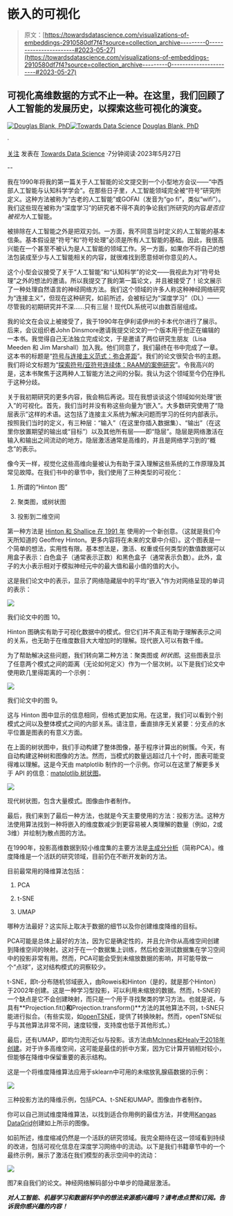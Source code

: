# 嵌入的可视化

> 原文：[https://towardsdatascience.com/visualizations-of-embeddings-2910580df7f4?source=collection_archive---------0-----------------------#2023-05-27](https://towardsdatascience.com/visualizations-of-embeddings-2910580df7f4?source=collection_archive---------0-----------------------#2023-05-27)

## 可视化高维数据的方式不止一种。在这里，我们回顾了人工智能的发展历史，以探索这些可视化的演变。

[](https://medium.com/@doug.blank?source=post_page-----2910580df7f4--------------------------------)[![Douglas Blank, PhD](../Images/b2fa86b9fe63a8bcb4f218ef5a6791e9.png)](https://medium.com/@doug.blank?source=post_page-----2910580df7f4--------------------------------)[](https://towardsdatascience.com/?source=post_page-----2910580df7f4--------------------------------)[![Towards Data Science](../Images/a6ff2676ffcc0c7aad8aaf1d79379785.png)](https://towardsdatascience.com/?source=post_page-----2910580df7f4--------------------------------) [Douglas Blank, PhD](https://medium.com/@doug.blank?source=post_page-----2910580df7f4--------------------------------)

·

[关注](https://medium.com/m/signin?actionUrl=https%3A%2F%2Fmedium.com%2F_%2Fsubscribe%2Fuser%2F66e2bac7e7d8&operation=register&redirect=https%3A%2F%2Ftowardsdatascience.com%2Fvisualizations-of-embeddings-2910580df7f4&user=Douglas+Blank%2C+PhD&userId=66e2bac7e7d8&source=post_page-66e2bac7e7d8----2910580df7f4---------------------post_header-----------) 发表在 [Towards Data Science](https://towardsdatascience.com/?source=post_page-----2910580df7f4--------------------------------) ·7分钟阅读·2023年5月27日[](https://medium.com/m/signin?actionUrl=https%3A%2F%2Fmedium.com%2F_%2Fvote%2Ftowards-data-science%2F2910580df7f4&operation=register&redirect=https%3A%2F%2Ftowardsdatascience.com%2Fvisualizations-of-embeddings-2910580df7f4&user=Douglas+Blank%2C+PhD&userId=66e2bac7e7d8&source=-----2910580df7f4---------------------clap_footer-----------)

--

[](https://medium.com/m/signin?actionUrl=https%3A%2F%2Fmedium.com%2F_%2Fbookmark%2Fp%2F2910580df7f4&operation=register&redirect=https%3A%2F%2Ftowardsdatascience.com%2Fvisualizations-of-embeddings-2910580df7f4&source=-----2910580df7f4---------------------bookmark_footer-----------)

我在1990年将我的第一篇关于人工智能的论文提交到一个小型地方会议——“中西部人工智能与认知科学学会”。在那些日子里，人工智能领域完全被“符号”研究所定义。这种方法被称为“古老的人工智能”或GOFAI（发音为“go fi”，类似“wifi”）。我们这些现在被称为“深度学习”的研究者不得不真的争论我们所研究的内容*是否应被视为*人工智能。

被排除在人工智能之外是把双刃剑。一方面，我不同意当时定义的人工智能的基本信条。基本假设是“符号”和“符号处理”必须是所有人工智能的基础。因此，我很高兴能在一个甚至不被认为是人工智能的领域工作。另一方面，如果你不将自己的想法包装成至少与人工智能相关的内容，就很难找到愿意倾听你意见的人。

这个小型会议接受了关于“人工智能”和“认知科学”的论文——我视此为对“符号处理”之外的想法的邀请。所以我提交了我的第一篇论文，并且被接受了！论文展示了一种处理自然语言的神经网络方法。我们这个领域的许多人称这种神经网络研究为“连接主义”，但现在这种研究，如前所述，会被标记为“深度学习”（DL）——尽管我的初期研究并不深……只有三层！现代DL系统可以由数百层组成。

我的论文在会议上被接受了，我于1990年在伊利诺伊州的卡本代尔进行了展示。后来，会议组织者John Dinsmore邀请我提交论文的一个版本用于他正在编辑的一本书。我觉得自己无法独立完成论文，于是邀请了两位研究生朋友（Lisa Meeden 和 Jim Marshall）加入我。他们同意了，我们最终在书中完成了一章。这本书的标题是“[符号与连接主义范式：弥合差距](https://www.google.com/books/edition/The_Symbolic_and_Connectionist_Paradigms/ET2YAgAAQBAJ)”。我们的论文很契合书的主题。我们将论文标题为“[探索符号/亚符号连续体：RAAM的案例研究](https://repository.brynmawr.edu/compsci_pubs/32/)”。令我高兴的是，这本书聚焦于这两种人工智能方法之间的分裂。我认为这个领域至今仍在挣扎于这种分歧。

关于我初期研究的更多内容，我会稍后再说。现在我想谈谈这个领域如何处理“嵌入”的可视化。首先，我们当时并没有称这些向量为“嵌入”。大多数研究使用了“隐层表示”这样的术语。这包括了连接主义系统为解决问题而学习的任何内部表示。按照我们当时的定义，有三种层：“输入”（在这里你插入数据集）、“输出”（在这里你放置期望的输出或“目标”）以及其他所有层——即“隐层”。隐层是网络激活在输入和输出之间流动的地方。隐层激活通常是高维的，并且是网络学习到的“概念”的表示。

像今天一样，视觉化这些高维向量被认为有助于深入理解这些系统的工作原理及其常见故障。在我们书中的章节中，我们使用了三种类型的可视化：

1.  所谓的“Hinton 图”

1.  聚类图，或树状图

1.  投影到二维空间

第一种方法是 [Hinton 和 Shallice 在 1991 年](https://www.cs.toronto.edu/~hinton/absps/lesioning.pdf) 使用的一个新创意。（这就是我们今天所知道的 Geoffrey Hinton。更多内容将在未来的文章中介绍）。这个图表是一个简单的想法，实用性有限。基本想法是，激活、权重或任何类型的数值数据可以用盒子表示：白色盒子（通常表示正数）和黑色盒子（通常表示负数）。此外，盒子的大小表示相对于模拟神经元中的最大值和最小值的值的大小。

这是我们论文中的表示，显示了网络隐藏层中的平均“嵌入”作为对网络呈现的单词的表示：

![](../Images/7a1446f630be2b9be84de250d362b552.png)

我们论文中的图 10。

Hinton 图确实有助于可视化数据中的模式。但它们并不真正有助于理解表示之间的关系，也无助于在维度数目大大增加时的理解。现代嵌入可以有数千维。

为了帮助解决这些问题，我们转向第二种方法：聚类图或 *树状图*。这些图表显示了任意两个模式之间的距离（无论如何定义）作为一个层次树。以下是我们论文中使用欧几里得距离的一个示例：

![](../Images/4f2030cf6041372e95cc0bfa7c4abbc1.png)

我们论文中的图 9。

这与 Hinton 图中显示的信息相同，但格式更加实用。在这里，我们可以看到个别模式之间以及整体模式之间的内部关系。请注意，垂直排序无关紧要：分支点的水平位置是图表的有意义方面。

在上面的树状图中，我们手动构建了整体图像，基于程序计算出的树簇。今天，有自动构建这种树和图像的方法。然而，当模式的数量远超过几十个时，图表可能变得难以理解。这是今天由 matplotlib 制作的一个示例。你可以在这里了解更多关于 API 的信息：[matplotlib 树状图](https://docs.scipy.org/doc/scipy/reference/generated/scipy.cluster.hierarchy.dendrogram.html)。

![](../Images/99d9ce842f37d1520cb20824eeb8295b.png)

现代树状图，包含大量模式。图像由作者制作。

最后，我们来到了最后一种方法，也就是今天主要使用的方法：投影方法。这种方法使用算法找到一种将嵌入的维度数减少到更容易被人类理解的数量（例如，2或3维）并绘制为散点图的方法。

在1990年，投影高维数据到较小维度集的主要方法是[主成分分析](https://en.wikipedia.org/wiki/Principal_component_analysis)（简称PCA）。维度降维是一个活跃的研究领域，目前仍在不断开发新的方法。

目前最常用的降维算法包括：

1.  PCA

1.  t-SNE

1.  UMAP

哪种方法最好？这实际上取决于数据的细节以及你创建维度降维的目标。

PCA可能是总体上最好的方法，因为它是确定性的，并且允许你从高维空间创建到降维空间的映射。这对于在一个数据集上训练，然后检查测试数据集在学习空间中的投影非常有用。然而，PCA可能会受到未缩放数据的影响，并可能导致一个“点球”，这对结构模式的洞察较少。

t-SNE，即t-分布随机邻域嵌入，由Roweis和Hinton（是的，就是那个Hinton）于2002年创建。这是一种学习型投影，可以利用未缩放的数据。然而，t-SNE的一个缺点是它不会创建映射，而只是一个用于寻找聚类的学习方法。也就是说，与具有**Projection.fit()**和**Projection.transform()**方法的其他算法不同，t-SNE只能进行拟合。（有些实现，如[openTSNE](https://pypi.org/project/openTSNE/)，提供了转换映射。然而，openTSNE似乎与其他算法非常不同，速度较慢，支持度也低于其他形式。）

最后，还有UMAP，即均匀流形近似与投影。该方法由[McInnes和Healy于2018年创建](https://arxiv.org/abs/1802.03426v1)。对于许多高维空间，这可能是最佳的折中方案，因为它计算开销相对较小，但能够在降维中保留重要的表示结构。

这是一个将维度降维算法应用于sklearn中可用的未缩放乳腺癌数据的示例：

![](../Images/a9bb5c044b83a9fbd64de77d9db9dfb7.png)

三种投影方法的降维示例，包括PCA、t-SNE和UMAP。图像由作者制作。

你可以自己测试维度降维算法，以找到适合你用例的最佳方法，并使用[Kangas DataGrid](https://github.com/comet-ml/kangas/wiki/Embedding)创建如上所示的图像。

如前所述，维度缩减仍然是一个活跃的研究领域。我完全期待在这一领域看到持续的改进，包括可视化信息在深度学习网络中的流动。以下是我们书籍章节中的一个最终示例，展示了激活在我们模型的表示空间中的流动：

![](../Images/9862b5b4aa7c98611c81c035b341cd35.png)

图7来自我们的论文。神经网络解码部分中单步的隐藏层激活。

***对人工智能、机器学习和数据科学中的想法来源感兴趣吗？请考虑点赞和订阅。告诉我你感兴趣的内容！***
